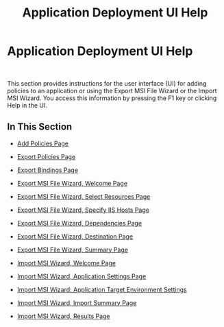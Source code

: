 ﻿---
title: Application Deployment UI Help
TOCTitle: Application Deployment UI Help
ms:assetid: fdb1518f-7552-4533-89a2-151ead9e1f73
ms:mtpsurl: https://msdn.microsoft.com/library/Aa562132(v=BTS.80)
ms:contentKeyID: 51533759
ms.date: 08/30/2017
mtps_version: v=BTS.80
---

# Application Deployment UI Help

 

This section provides instructions for the user interface (UI) for adding policies to an application or using the Export MSI File Wizard or the Import MSI Wizard. You access this information by pressing the F1 key or clicking Help in the UI.

## In This Section

  - [Add Policies Page](add-policies-page.md)

  - [Export Policies Page](export-policies-page.md)

  - [Export Bindings Page](export-bindings-page.md)

  - [Export MSI File Wizard, Welcome Page](export-msi-file-wizard-welcome-page.md)

  - [Export MSI File Wizard, Select Resources Page](export-msi-file-wizard-select-resources-page.md)

  - [Export MSI File Wizard, Specify IIS Hosts Page](export-msi-file-wizard-specify-iis-hosts-page.md)

  - [Export MSI File Wizard, Dependencies Page](export-msi-file-wizard-dependencies-page.md)

  - [Export MSI File Wizard, Destination Page](export-msi-file-wizard-destination-page.md)

  - [Export MSI File Wizard, Summary Page](export-msi-file-wizard-summary-page.md)

  - [Import MSI Wizard, Welcome Page](import-msi-wizard-welcome-page.md)

  - [Import MSI Wizard, Application Settings Page](import-msi-wizard-application-settings-page.md)

  - [Import MSI Wizard: Application Target Environment Settings](import-msi-wizard-application-target-environment-settings.md)

  - [Import MSI Wizard, Import Summary Page](import-msi-wizard-import-summary-page.md)

  - [Import MSI Wizard, Results Page](import-msi-wizard-results-page.md)

